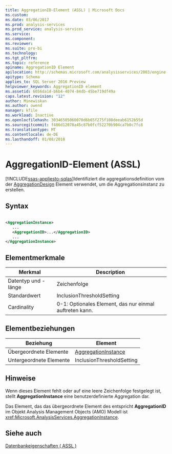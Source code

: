 ```yaml
---
title: AggregationID-Element (ASSL) | Microsoft Docs
ms.custom: 
ms.date: 03/06/2017
ms.prod: analysis-services
ms.prod_service: analysis-services
ms.service: 
ms.component: 
ms.reviewer: 
ms.suite: pro-bi
ms.technology: 
ms.tgt_pltfrm: 
ms.topic: reference
apiname: AggregationID Element
apilocation: http://schemas.microsoft.com/analysisservices/2003/engine
apitype: Schema
applies_to: SQL Server 2016 Preview
helpviewer_keywords: AggregationID element
ms.assetid: 6056da1d-b6b4-4074-84db-45be719df49a
caps.latest.revision: "12"
author: Minewiskan
ms.author: owend
manager: kfile
ms.workload: Inactive
ms.openlocfilehash: 30346505060070d6b65f275f108deeab6152b55d
ms.sourcegitcommit: f486d12078a45c87b0fcf52270b904ca7b0c7fc8
ms.translationtype: MT
ms.contentlocale: de-DE
ms.lasthandoff: 01/08/2018
---
```

# <a name="aggregationid-element-assl"></a>AggregationID-Element (ASSL)
[!INCLUDE[ssas-appliesto-sqlas](../../../includes/ssas-appliesto-sqlas.md)]Identifiziert die aggregationsdefinition vom der [AggregationDesign](../../../analysis-services/scripting/objects/aggregationdesign-element-assl.md) Element verwendet, um die Aggregationsinstanz zu erstellen.  
  
## <a name="syntax"></a>Syntax  
  
```xml  
  
<AggregationInstance>  
   ...  
   <AggregationID>...</AggregationID>  
   ...  
</AggregationInstance>  
```  
  
## <a name="element-characteristics"></a>Elementmerkmale  
  
|Merkmal|Description|  
|--------------------|-----------------|  
|Datentyp und -länge|Zeichenfolge|  
|Standardwert|InclusionThresholdSetting|  
|Cardinality|0-1: Optionales Element, das nur einmal auftreten kann.|  
  
## <a name="element-relationships"></a>Elementbeziehungen  
  
|Beziehung|Element|  
|------------------|-------------|  
|Übergeordnete Elemente|[AggregationInstance](../../../analysis-services/scripting/objects/aggregationinstance-element-assl.md)|  
|Untergeordnete Elemente|InclusionThresholdSetting|  
  
## <a name="remarks"></a>Hinweise  
 Wenn dieses Element fehlt oder auf eine leere Zeichenfolge festgelegt ist, stellt **AggregationInstance** eine benutzerdefinierte Aggregation dar.  
  
 Das Element, das das übergeordnete Element des entspricht **AggregationID** im Objekt Analysis Management Objects (AMO) Modell ist <xref:Microsoft.AnalysisServices.AggregationInstance>.  
  
## <a name="see-also"></a>Siehe auch  
 [Datenbankeigenschaften &#40; ASSL &#41;](../../../analysis-services/scripting/properties/properties-assl.md)  
  
  
